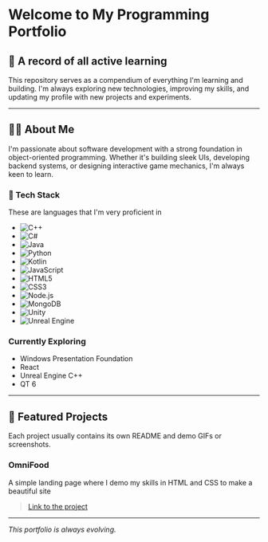 # Welcome to My Programming Portfolio
## 🚀 A record of all active learning
This repository serves as a compendium of everything I'm learning and building. I'm always exploring new technologies, improving my skills, and updating my profile with new projects and experiments.

---
## 👨‍🎓 About Me
I'm passionate about software development with a strong foundation in object-oriented programming. Whether it's building sleek UIs, developing backend systems, or designing interactive game mechanics, I'm always keen to learn.

### 🧰 Tech Stack
These are languages that I'm very proficient in
* ![C++](https://img.shields.io/badge/C++-00599C?style=for-the-badge&logo=c%2B%2B&logoColor=white)
* ![C#](https://img.shields.io/badge/C%23-68217A?style=for-the-badge&logo=csharp&logoColor=white)
* ![Java](https://img.shields.io/badge/Java-ED8B00?style=for-the-badge&logo=java&logoColor=white)
* ![Python](https://img.shields.io/badge/Python-3776AB?style=for-the-badge&logo=python&logoColor=white)
* ![Kotlin](https://img.shields.io/badge/Kotlin-7F52FF?style=for-the-badge&logo=kotlin&logoColor=white)
* ![JavaScript](https://img.shields.io/badge/JavaScript-F7DF1E?style=for-the-badge&logo=javascript&logoColor=black)
* ![HTML5](https://img.shields.io/badge/HTML5-E34F26?style=for-the-badge&logo=html5&logoColor=white)
* ![CSS3](https://img.shields.io/badge/CSS3-1572B6?style=for-the-badge&logo=css3&logoColor=white)
* ![Node.js](https://img.shields.io/badge/Node.js-339933?style=for-the-badge&logo=nodedotjs&logoColor=white)
* ![MongoDB](https://img.shields.io/badge/MongoDB-47A248?style=for-the-badge&logo=mongodb&logoColor=white)
* ![Unity](https://img.shields.io/badge/Unity-000000?style=for-the-badge&logo=unity&logoColor=white)
* ![Unreal Engine](https://img.shields.io/badge/Unreal-313131?style=for-the-badge&logo=unrealengine&logoColor=white)

### Currently Exploring
* Windows Presentation Foundation
* React
* Unreal Engine C++
* QT 6

---
## 📂 Featured Projects
Each project usually contains its own README and demo GIFs or screenshots.

### OmniFood
A simple landing page where I demo my skills in HTML and CSS to make a beautiful site

> [Link to the project](https://github.com/Drogshell/Omnifood.git)


---
_This portfolio is always evolving._
